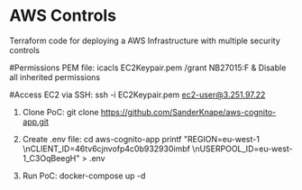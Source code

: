 # AWS Controls
Terraform code for deploying a AWS Infrastructure with multiple security controls

#Permissions PEM file:
icacls EC2Keypair.pem /grant NB27015:F & Disable all inherited permissions

#Access EC2 via SSH:
ssh -i EC2Keypair.pem ec2-user@3.251.97.22

1. Clone PoC:
git clone https://github.com/SanderKnape/aws-cognito-app.git

2. Create .env file:
cd aws-cognito-app
printf "REGION=eu-west-1 \nCLIENT_ID=46tv6cjnvofp4c0b932930imbf \nUSERPOOL_ID=eu-west-1_C3OqBeegH" > .env

3. Run PoC:
docker-compose up -d
